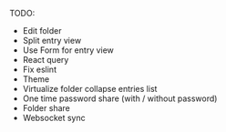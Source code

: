 TODO:
- Edit folder
- Split entry view
- Use Form for entry view
- React query
- Fix eslint
- Theme
- Virtualize folder collapse entries list
- One time password share (with / without password)
- Folder share
- Websocket sync
